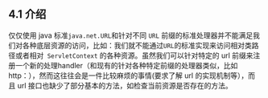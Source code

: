 ## 4.1 介绍

仅仅使用 java 标准` java.net.URL `和针对不同 `URL` 前缀的标准处理器并不能满足我们对各种底层资源的访问，比如：我们就不能通过` URL `的标准实现来访问相对类路径或者相对` ServletContext` 的各种资源。虽然我们可以针对特定的 url 前缀来注册一个新的处理handler（和现有的针对各种特定前缀的处理器类似，比如 http：），然而这往往会是一件比较麻烦的事情(要求了解 url 的实现机制等），而且 url 接口也缺少了部分基本的方法，如检查当前资源是否存在的方法。
